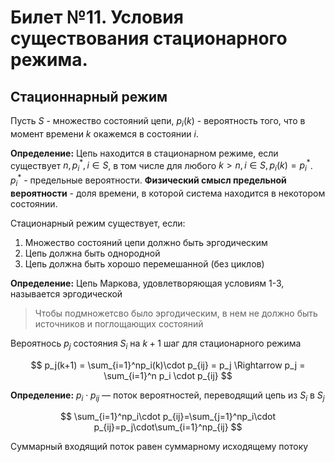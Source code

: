 # Билет №11. Условия существования стационарного режима.
## Стационнарный режим

Пусть $S$ - множество состояний цепи, $p_i(k)$ - вероятность того, что в момент времени $k$ окажемся в состоянии $i$.

**Определение:** Цепь находится в стационарном режиме, если существует 
$n, p_i^*, i \in S$, в том числе для любого $k > n, i \in S, p_i(k) = p_i^*$.   
$p_i^*$ - предельные вероятности. **Физический смысл предельной вероятности** - доля времени, в которой система находится в некотором состоянии.

Стационарный режим существует, если:
1. Множество состояний цепи должно быть эргодическим
2. Цепь должна быть однородной
3. Цепь должна быть хорошо перемешанной (без циклов)

**Определение:** Цепь Маркова, удовлетворяющая условиям 1-3, называется эргодической

> Чтобы подмножетсво было эргодическим, в нем не должно быть источников и поглощающих состояний
> 

Вероятнось $p_j$ состояния $S_i$ на $k+1$ шаг для стационарного режима

$$
p_j(k+1) = \sum_{i=1}^np_i(k)\cdot p_{ij} = p_j \Rightarrow p_j = \sum_{i=1}^n p_i \cdot p_{ij} 
$$

**Определение:** $p_i\cdot p_{ij}$ — поток вероятностей, переводящий цепь из $S_i$ в $S_j$

$$
\sum_{i=1}^np_i\cdot p_{ij}=\sum_{j=1}^np_i\cdot p_{ij}=p_j\cdot\sum_{i=1}^np_{ij}
$$

Суммарный входящий поток равен суммарному исходящему потоку

